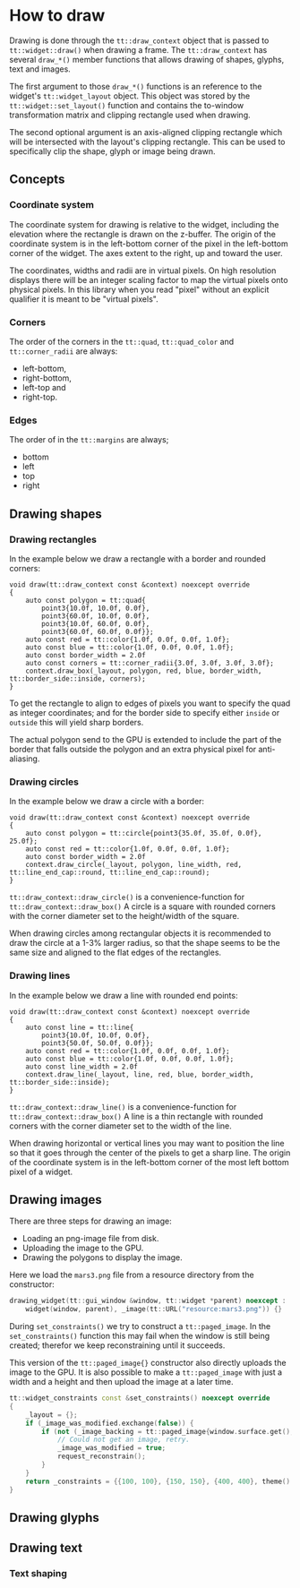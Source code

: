 How to draw
===========

Drawing is done through the `tt::draw_context` object that is passed to
`tt::widget::draw()` when drawing a frame. The `tt::draw_context` has
several `draw_*()` member functions that allows drawing of shapes,
glyphs, text and images.

The first argument to those `draw_*()` functions is an reference to the
widget's `tt::widget_layout` object. This object was stored by the
`tt::widget::set_layout()` function and contains the to-window
transformation matrix and clipping rectangle used when drawing.

The second optional argument is an axis-aligned clipping rectangle
which will be intersected with the layout's clipping rectangle.
This can be used to specifically clip the shape, glyph or image being drawn.

Concepts
--------

### Coordinate system

The coordinate system for drawing is relative to the widget, including the elevation where the rectangle
is drawn on the z-buffer. The origin of the coordinate system is in the left-bottom corner of the pixel
in the left-bottom corner of the widget. The axes extent to the right, up and toward the user. 

The coordinates, widths and radii are in virtual pixels. On high resolution displays
there will be an integer scaling factor to map the virtual pixels onto physical pixels. In this library
when you read "pixel" without an explicit qualifier it is meant to be "virtual pixels".

### Corners

The order of the corners in the `tt::quad`, `tt::quad_color` and `tt::corner_radii` are always:
 - left-bottom,
 - right-bottom,
 - left-top and
 - right-top.

### Edges

The order of in the `tt::margins` are always;
 - bottom
 - left
 - top
 - right

Drawing shapes
--------------

### Drawing rectangles

In the example below we draw a rectangle with a border and rounded corners:

```
void draw(tt::draw_context const &context) noexcept override
{
    auto const polygon = tt::quad{
        point3{10.0f, 10.0f, 0.0f},
        point3{60.0f, 10.0f, 0.0f},
        point3{10.0f, 60.0f, 0.0f},
        point3{60.0f, 60.0f, 0.0f}};
    auto const red = tt::color{1.0f, 0.0f, 0.0f, 1.0f};
    auto const blue = tt::color{1.0f, 0.0f, 0.0f, 1.0f};
    auto const border_width = 2.0f
    auto const corners = tt::corner_radii{3.0f, 3.0f, 3.0f, 3.0f};
    context.draw_box(_layout, polygon, red, blue, border_width, tt::border_side::inside, corners);
}
```

To get the rectangle to align to edges of pixels you want to specify the quad
as integer coordinates; and for the border side to specify either `inside` or `outside`
this will yield sharp borders.

The actual polygon send to the GPU is extended to include the part
of the border that falls outside the polygon and an extra physical pixel
for anti-aliasing.


### Drawing circles

In the example below we draw a circle with a border:

```
void draw(tt::draw_context const &context) noexcept override
{
    auto const polygon = tt::circle{point3{35.0f, 35.0f, 0.0f}, 25.0f};
    auto const red = tt::color{1.0f, 0.0f, 0.0f, 1.0f};
    auto const border_width = 2.0f
    context.draw_circle(_layout, polygon, line_width, red, tt::line_end_cap::round, tt::line_end_cap::round);
}
```

`tt::draw_context::draw_circle()` is a convenience-function for
`tt::draw_context::draw_box()` A circle is a square with rounded corners
with the corner diameter set to the height/width of the square.

When drawing circles among rectangular objects it is recommended to
draw the circle at a 1-3% larger radius, so that the shape seems to
be the same size and aligned to the flat edges of the rectangles. 


### Drawing lines

In the example below we draw a line with rounded end points:

```
void draw(tt::draw_context const &context) noexcept override
{
    auto const line = tt::line{
        point3{10.0f, 10.0f, 0.0f},
        point3{50.0f, 50.0f, 0.0f}};
    auto const red = tt::color{1.0f, 0.0f, 0.0f, 1.0f};
    auto const blue = tt::color{1.0f, 0.0f, 0.0f, 1.0f};
    auto const line_width = 2.0f
    context.draw_line(_layout, line, red, blue, border_width, tt::border_side::inside);
}
```

`tt::draw_context::draw_line()` is a convenience-function for
`tt::draw_context::draw_box()` A line is a thin rectangle with rounded corners
with the corner diameter set to the width of the line.

When drawing horizontal or vertical lines you may want to position the line so
that it goes through the center of the pixels to get a sharp line. The
origin of the coordinate system is in the left-bottom corner of the most left
bottom pixel of a widget.

Drawing images
--------------

There are three steps for drawing an image:
 - Loading an png-image file from disk.
 - Uploading the image to the GPU.
 - Drawing the polygons to display the image.

Here we load the `mars3.png` file from a resource directory from the constructor:

```cpp
drawing_widget(tt::gui_window &window, tt::widget *parent) noexcept :
    widget(window, parent), _image(tt::URL("resource:mars3.png")) {}
```

During `set_constraints()`  we try to construct a `tt::paged_image`. In the
`set_constraints()` function this may fail when the window is still being created;
therefor we keep reconstraining until it succeeds.

This version of the `tt::paged_image{}` constructor also directly uploads the
image to the GPU. It is also possible to make a `tt::paged_image` with just
a width and a height and then upload the image at a later time.


```cpp
tt::widget_constraints const &set_constraints() noexcept override
{
    _layout = {};
    if (_image_was_modified.exchange(false)) {
        if (not (_image_backing = tt::paged_image{window.surface.get(), _image})) {
            // Could not get an image, retry.
            _image_was_modified = true;
            request_reconstrain();
        }
    }
    return _constraints = {{100, 100}, {150, 150}, {400, 400}, theme().margin};
}
```

Drawing glyphs
--------------

Drawing text
------------

### Text shaping
